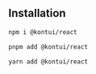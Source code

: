 ## Installation

```sh
npm i @kontui/react
```

```sh
pnpm add @kontui/react
```

```sh
yarn add @kontui/react
```




